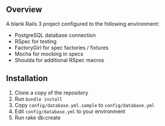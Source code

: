 ## Overview
A blank Rails 3 project configured to the following environment:

  * PostgreSQL database connection
  * RSpec for testing
  * FactoryGirl for spec factories / fixtures
  * Mocha for mocking in specs
  * Shoulda for additional RSpec macros

## Installation
  1. Clone a copy of the repository
  2. Run `bundle install`
  3. Copy `config/database.yml.sample` to `config/database.yml`
  4. Edit `config/database.yml` to your environment
  5. Run rake db:create
